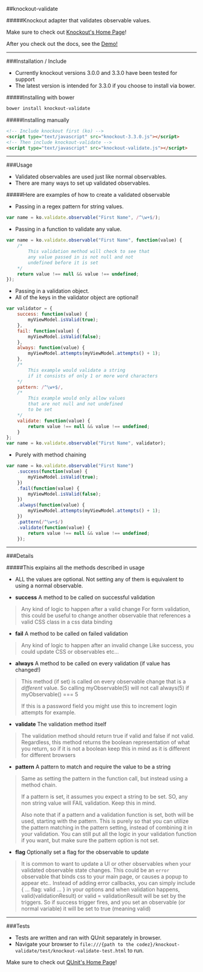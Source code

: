 ##knockout-validate

#####Knockout adapter that validates observable values.

Make sure to check out [Knockout's Home Page](http://knockoutjs.com/index.html)!

After you check out the docs, see the [Demo!](http://skiggz.github.io/knockout-validate/)

----

###Installation / Include 

* Currently knockout versions 3.0.0 and 3.3.0 have been tested for support
* The latest version is intended for 3.3.0 if you choose to install via bower.

#####Installing with bower
```html
bower install knockout-validate
```

#####Installing manually
```html
<!-- Include knockout first (ko) -->
<script type="text/javascript" src="knockout-3.3.0.js"></script>
<!-- Then include knockout-validate -->
<script type="text/javascript" src="knockout-validate.js"></script> 
```
----

###Usage

* Validated observables are used just like normal observables. 
* There are many ways to set up validated observables.

#####Here are examples of how to create a validated observable

* Passing in a regex pattern for string values.
```javascript
var name = ko.validate.observable("First Name", /^\w+$/);
```

* Passing in a function to validate any value.
```javascript
var name = ko.validate.observable("First Name", function(value) {
	/* 
		This validation method will check to see that
		any value passed in is not null and not
		undefined before it is set
	*/
	return value !== null && value !== undefined;
});
```
* Passing in a validation object.
* All of the keys in the validator object are optional!
```javascript
var validator = {
	success: function(value) {
		myViewModel.isValid(true);
	},
	fail: function(value) {
		myViewModel.isValid(false);
	},
	always: function(value) {
		myViewModel.attempts(myViewModel.attempts() + 1);
	},
	/*
		This example would validate a string
		if it consists of only 1 or more word characters
	*/
	pattern: /^\w+$/,
	/*
		This example would only allow values
		that are not null and not undefined
		to be set
	*/
	validate: function(value) {
		return value !== null && value !== undefined;
	}
};
var name = ko.validate.observable("First Name", validator);
```

* Purely with method chaining
```javascript
var name = ko.validate.observable("First Name")
	.success(function(value) {
		myViewModel.isValid(true);
	})
	.fail(function(value) {
		myViewModel.isValid(false);
	})
	.always(function(value) {
		myViewModel.attempts(myViewModel.attempts() + 1);
	})
	.pattern(/^\w+$/)
	.validate(function(value) {
		return value !== null && value !== undefined;
	});
```

----

###Details

#####This explains all the methods described in usage

* ALL the values are optional. Not setting any of them is equivalent to using a normal observable.

* **success** A method to be called on successful validation
>	Any kind of logic to happen after a valid change
>	For form validation, this could be useful to
>	change another observable that references
>	a valid CSS class in a css data binding

* **fail** A method to be called on failed validation
>	Any kind of logic to happen after an invalid change
>	Like success, you could update CSS or observables
>	etc...

* **always** A method to be called on every validation (if value has changed!)
>	This method (if set) is called on every observable
>	change that is a *different* value. So calling
>	myObservable(5) will not call always(5) if 
>	myObservable() === 5
>
>	If this is a password field you might use
>	this to increment login attempts for example. 

* **validate** The validation method itself
> 	The validation method should return true if valid
>	and false if not valid. Regardless, this method
>	returns the boolean representation of what
>	you return, so if it is not a boolean
> 	keep this in mind as it is different
>	for different browsers

* **pattern** A pattern to match and require the value to be a string
>	Same as setting the pattern in the function
>	call, but instead using a method chain.
>
>	If a pattern is set, it assumes you expect
>	a string to be set. SO, any non string value
>	will FAIL validation. Keep this in mind.
>
>	Also note that if a pattern and a validation
>	function is set, both will be used, starting
>	with the pattern. This is purely so that
>	you can utilize the pattern matching in
>	the pattern setting, instead of combining
>	it in your validation. You can still put
>	all the logic in your validation function 
>	if you want, but make sure the pattern
>	option is not set.
		
* **flag** Optionally set a flag for the observable to update
> 	It is common to want to update a UI or other observables
>   when your validated observable state changes. This
>   could be an `error` observable that binds css to your
>   main page, or causes a popup to appear etc.. Instead
>   of adding error callbacks, you can simply include
>   { ... flag: valid ... } in your options and when
>   validation happens, valid(validationResult) or 
>   valid = validationResult will be set by the triggers.
>   So if success trigger fires, and you set an observable
>   (or normal variable) it will be set to true (meaning valid)

----

###Tests

* Tests are written and ran with QUnit separately in browser.
* Navigate your browser to `file:///{path to the codez}/knockout-validate/test/knockout-validate-test.html` to run.

Make sure to check out [QUnit's Home Page](https://qunitjs.com/)!
